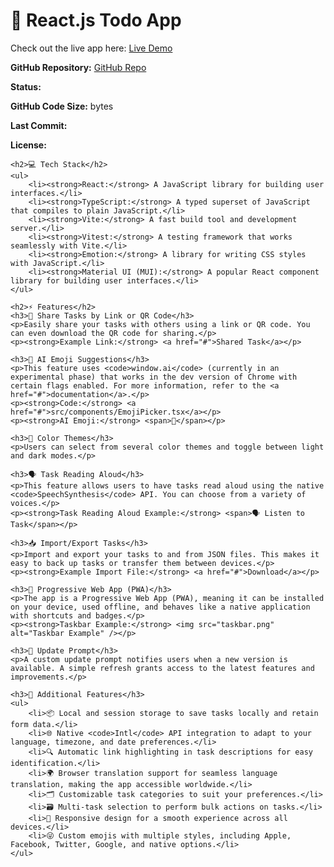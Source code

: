 <head>
    <meta charset="UTF-8">
    <meta name="viewport" content="width=device-width, initial-scale=1.0">
    <meta http-equiv="X-UA-Compatible" content="ie=edge">
    <title>React.js Todo App</title>
</head>

<body>
    <h1>📝 React.js Todo App</h1>
    <p>Check out the live app here: <a href="https://react-cool-todo-app.netlify.app/" target="_blank">Live Demo</a></p>
    <p><strong>GitHub Repository:</strong> <a href="https://github.com/dggtn/TodoApp" target="_blank">GitHub Repo</a></p>
    <p><strong>Status:</strong> <span id="netlify-status"></span></p>
    <p><strong>GitHub Code Size:</strong> <span id="github-size"></span> bytes</p>
    <p><strong>Last Commit:</strong> <span id="last-commit"></span></p>
    <p><strong>License:</strong> <span id="license"></span></p>

    <h2>💻 Tech Stack</h2>
    <ul>
        <li><strong>React:</strong> A JavaScript library for building user interfaces.</li>
        <li><strong>TypeScript:</strong> A typed superset of JavaScript that compiles to plain JavaScript.</li>
        <li><strong>Vite:</strong> A fast build tool and development server.</li>
        <li><strong>Vitest:</strong> A testing framework that works seamlessly with Vite.</li>
        <li><strong>Emotion:</strong> A library for writing CSS styles with JavaScript.</li>
        <li><strong>Material UI (MUI):</strong> A popular React component library for building user interfaces.</li>
    </ul>

    <h2>⚡ Features</h2>
    <h3>🔗 Share Tasks by Link or QR Code</h3>
    <p>Easily share your tasks with others using a link or QR code. You can even download the QR code for sharing.</p>
    <p><strong>Example Link:</strong> <a href="#">Shared Task</a></p>

    <h3>🤖 AI Emoji Suggestions</h3>
    <p>This feature uses <code>window.ai</code> (currently in an experimental phase) that works in the dev version of Chrome with certain flags enabled. For more information, refer to the <a href="#">documentation</a>.</p>
    <p><strong>Code:</strong> <a href="#">src/components/EmojiPicker.tsx</a></p>
    <p><strong>AI Emoji:</strong> <span>🤖</span></p>

    <h3>🎨 Color Themes</h3>
    <p>Users can select from several color themes and toggle between light and dark modes.</p>

    <h3>🗣️ Task Reading Aloud</h3>
    <p>This feature allows users to have tasks read aloud using the native <code>SpeechSynthesis</code> API. You can choose from a variety of voices.</p>
    <p><strong>Task Reading Aloud Example:</strong> <span>🗣️ Listen to Task</span></p>

    <h3>📥 Import/Export Tasks</h3>
    <p>Import and export your tasks to and from JSON files. This makes it easy to back up tasks or transfer them between devices.</p>
    <p><strong>Example Import File:</strong> <a href="#">Download</a></p>

    <h3>📴 Progressive Web App (PWA)</h3>
    <p>The app is a Progressive Web App (PWA), meaning it can be installed on your device, used offline, and behaves like a native application with shortcuts and badges.</p>
    <p><strong>Taskbar Example:</strong> <img src="taskbar.png" alt="Taskbar Example" /></p>

    <h3>🔄 Update Prompt</h3>
    <p>A custom update prompt notifies users when a new version is available. A simple refresh grants access to the latest features and improvements.</p>

    <h3>🔎 Additional Features</h3>
    <ul>
        <li>📦 Local and session storage to save tasks locally and retain form data.</li>
        <li>🌐 Native <code>Intl</code> API integration to adapt to your language, timezone, and date preferences.</li>
        <li>🔍 Automatic link highlighting in task descriptions for easy identification.</li>
        <li>🌍 Browser translation support for seamless language translation, making the app accessible worldwide.</li>
        <li>🗂️ Customizable task categories to suit your preferences.</li>
        <li>🗃️ Multi-task selection to perform bulk actions on tasks.</li>
        <li>📱 Responsive design for a smooth experience across all devices.</li>
        <li>😜 Custom emojis with multiple styles, including Apple, Facebook, Twitter, Google, and native options.</li>
    </ul>
